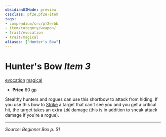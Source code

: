 ```yaml
---
obsidianUIMode: preview
cssclass: pf2e,pf2e-item
tags:
- compendium/src/pf2e/bb
- item/category/weapon/
- trait/evocation
- trait/magical
aliases: ["Hunter's Bow"]
---
```

# Hunter's Bow *Item 3*  
[evocation](evocation.md "Evocation School Trait")  [magical](magical.md "Magical Item Trait")  

- **Price** 60 gp

Stealthy hunters and rogues can use this shortbow to attack from hiding. If you use this bow to [Strike](strike.md) a target that can't see you and you get a critical hit, the target takes an extra `1d6` damage (this is in addition to sneak attack damage if you're a rogue).


---
*Source: Beginner Box p. 51*